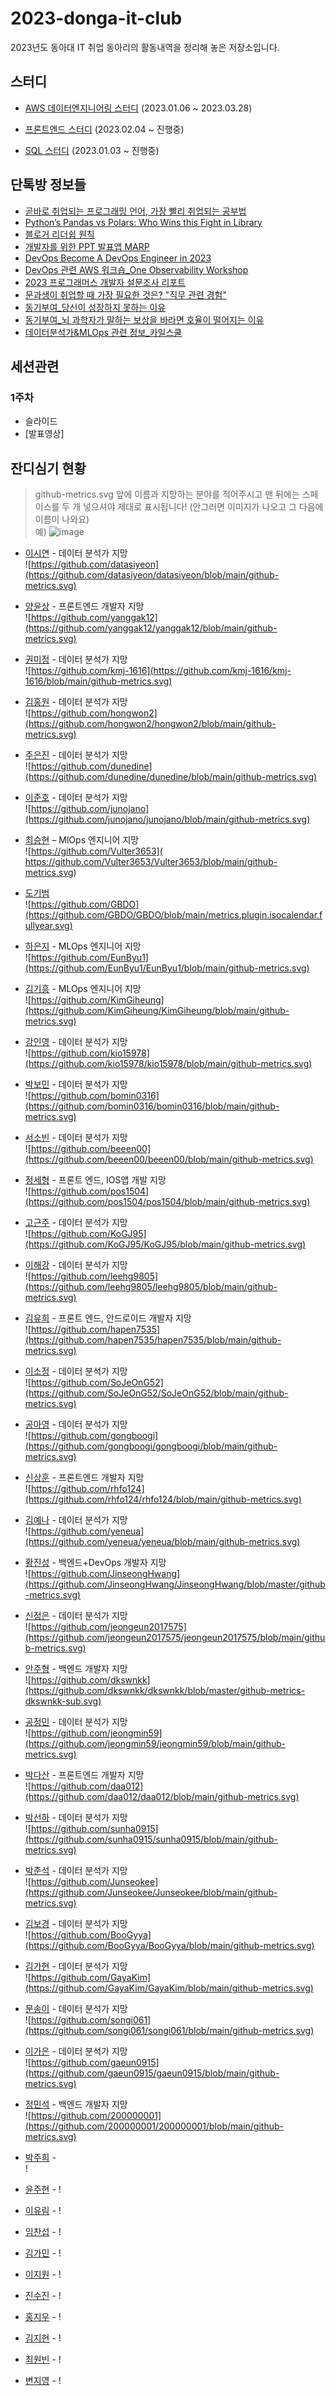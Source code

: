 # 2023-donga-it-club
2023년도 동아대 IT 취업 동아리의 활동내역을 정리해 놓은 저장소입니다.

## 스터디

- [AWS 데이터엔지니어링 스터디](https://github.com/donga-it-club/AWS_DataEngineering_Study) (2023.01.06 ~ 2023.03.28)

- [프론트엔드 스터디](https://yoonsang.notion.site/Deep-Dive-6873dcff3f914574a6eda012b1c9a4b5) (2023.02.04 ~ 진행중)

- [SQL 스터디](https://www.notion.so/2023-SQL-Data-Analytics-Study-DB-f3c95687573d46228e5f21b92473ac49?pvs=4) (2023.01.03 ~ 진행중)

## 단톡방 정보들
- [곧바로 취업되는 프로그래밍 언어, 가장 빨리 취업되는 공부법](https://www.youtube.com/watch?v=Np0sOJEm7mU)
- [Python’s Pandas vs Polars: Who Wins this Fight in Library](https://analyticsindiamag.com/pythons-pandas-vs-polars-who-wins-this-fight-in-library/)
- [블로거 리더쉽 원칙](https://channy.creation.net/blog/1758)
- [개발자를 위한 PPT 발표앱 MARP](https://www.youtube.com/watch?v=Q2PCO0mKEaU)
- [DevOps Become A DevOps Engineer in 2023](https://devopscube.com/become-devops-engineer/)
- [DevOps 관련 AWS 워크숍_One Observability Workshop](https://catalog.workshops.aws/observability/ko-KR)
- [2023 프로그래머스 개발자 설문조사 리포트](https://programmers.co.kr/pages/2023-dev-survey?utm_source=mailchimp&utm_medium=social&utm_campaign=brand_2023report_noti&utm_content=devsurvey_23mar?utm_source=kakao&utm_medium=social&utm_campaign=brand_2023dev-survey-report&utm_content=share)
- [문과생이 취업할 때 가장 필요한 것은? "직무 관련 경험"](https://blog.naver.com/PostView.naver?blogId=molab_suda&logNo=223032405718&redirect=Dlog&widgetTypeCall=true&directAccess=false)
- [동기부여_당신이 성장하지 못하는 이유](https://www.popit.kr/%EB%8B%B9%EC%8B%A0%EC%9D%B4-%EC%84%B1%EC%9E%A5%ED%95%98%EC%A7%80-%EB%AA%BB%ED%95%98%EB%8A%94-%EC%9D%B4%EC%9C%A0/)
- [동기부여_뇌 과학자가 말하는 보상을 바라면 호율이 떨어지는 이유](https://www.youtube.com/watch?v=_IpS020giJ4)
- [데이터분석가&MLOps 관련 정보_카일스쿨](https://www.youtube.com/c/kyleschool)

## 세션관련

### 1주차
- 슬라이드
- [발표영상]

## 잔디심기 현황

> github-metrics.svg 앞에 이름과 지망하는 분야를 적어주시고 맨 뒤에는 스페이스를 두 개 넣으셔야 제대로 표시됩니다! (안그러면 이미지가 나오고 그 다음에 이름이 나와요)  
예) ![image](https://user-images.githubusercontent.com/3435720/163311973-8d35e9c1-edd8-48c4-99d0-3af66862f59e.png)

- [이시연](https://github.com/datasiyeon) - 데이터 분석가 지망  
![https://github.com/datasiyeon](https://github.com/datasiyeon/datasiyeon/blob/main/github-metrics.svg)

- [양윤상](https://github.com/yanggak12) - 프론트엔드 개발자 지망  
![https://github.com/yanggak12](https://github.com/yanggak12/yanggak12/blob/main/github-metrics.svg)

- [권미정](https://github.com/kmj-1616) - 데이터 분석가 지망  
![https://github.com/kmj-1616](https://github.com/kmj-1616/kmj-1616/blob/main/github-metrics.svg)

- [김홍원](https://github.com/hongwon2) - 데이터 분석가 지망  
![https://github.com/hongwon2](https://github.com/hongwon2/hongwon2/blob/main/github-metrics.svg)

- [주은진](https://github.com/dunedine) - 데이터 분석가 지망  
![https://github.com/dunedine](https://github.com/dunedine/dunedine/blob/main/github-metrics.svg)

- [이준호](https://github.com/junojano) - 데이터 분석가 지망  
![https://github.com/junojano](https://github.com/junojano/junojano/blob/main/github-metrics.svg)  

- [최승현](https://github.com/Vulter3653) – MlOps 엔지니어 지망  
![https://github.com/Vulter3653]( https://github.com/Vulter3653/Vulter3653/blob/main/github-metrics.svg)

- [도기범](https://github.com/GBDO)  
![https://github.com/GBDO](https://github.com/GBDO/GBDO/blob/main/metrics.plugin.isocalendar.fullyear.svg)

- [하은지](https://github.com/EunByu1) - MLOps 엔지니어 지망  
![https://github.com/EunByu1](https://github.com/EunByu1/EunByu1/blob/main/github-metrics.svg)  

- [김기흥](https://github.com/KimGiheung) - MLOps 엔지니어 지망  
![https://github.com/KimGiheung](https://github.com/KimGiheung/KimGiheung/blob/main/github-metrics.svg)

- [강인영](https://github.com/kio15978) - 데이터 분석가 지망  
![https://github.com/kio15978](https://github.com/kio15978/kio15978/blob/main/github-metrics.svg)

- [박보민](https://github.com/bomin0316) - 데이터 분석가 지망  
![https://github.com/bomin0316](https://github.com/bomin0316/bomin0316/blob/main/github-metrics.svg)

- [서소빈](https://github.com/beeen00) - 데이터 분석가 지망  
![https://github.com/beeen00](https://github.com/beeen00/beeen00/blob/main/github-metrics.svg)

- [정세형](https://github.com/pos1504) - 프론트 엔드, IOS앱 개발 지망  
![https://github.com/pos1504](https://github.com/pos1504/pos1504/blob/main/github-metrics.svg)

- [고근주](https://github.com/KoGJ95) - 데이터 분석가 지망  
![https://github.com/KoGJ95](https://github.com/KoGJ95/KoGJ95/blob/main/github-metrics.svg)

- [이해강](https://github.com/leehg9805) - 데이터 분석가 지망  
![https://github.com/leehg9805](https://github.com/leehg9805/leehg9805/blob/main/github-metrics.svg)
  
- [김유희](https://github.com/hapen7535) - 프론트 엔드, 안드로이드 개발자 지망  
![https://github.com/hapen7535](https://github.com/hapen7535/hapen7535/blob/main/github-metrics.svg)  
  
- [이소정](https://github.com/SoJeOnG52) - 데이터 분석가 지망   
![https://github.com/SoJeOnG52](https://github.com/SoJeOnG52/SoJeOnG52/blob/main/github-metrics.svg)
  
- [공아영](https://github.com/gongboogi) - 데이터 분석가 지망  
![https://github.com/gongboogi](https://github.com/gongboogi/gongboogi/blob/main/github-metrics.svg)

- [신상훈](https://github.com/rhfo124) - 프론트엔드 개발자 지망  
![https://github.com/rhfo124](https://github.com/rhfo124/rhfo124/blob/main/github-metrics.svg) 

- [김예나](https://github.com/yeneua) - 데이터 분석가 지망  
![https://github.com/yeneua](https://github.com/yeneua/yeneua/blob/main/github-metrics.svg)

- [황진성](https://github.com/JinseongHwang) - 백엔드+DevOps 개발자 지망    
![https://github.com/JinseongHwang](https://github.com/JinseongHwang/JinseongHwang/blob/master/github-metrics.svg)

- [신정은](https://github.com/jeongeun2017575) - 데이터 분석가 지망  
![https://github.com/jeongeun2017575](https://github.com/jeongeun2017575/jeongeun2017575/blob/main/github-metrics.svg)

- [안주형](https://github.com/dkswnkk) - 백엔드 개발자 지망    
![https://github.com/dkswnkk](https://github.com/dkswnkk/dkswnkk/blob/master/github-metrics-dkswnkk-sub.svg)

- [공정민](https://github.com/jeongmin59) - 데이터 분석가 지망  
![https://github.com/jeongmin59](https://github.com/jeongmin59/jeongmin59/blob/main/github-metrics.svg)

- [박다산](https://github.com/daa012) - 프론트엔드 개발자 지망  
![https://github.com/daa012](https://github.com/daa012/daa012/blob/main/github-metrics.svg)  

- [박선하](https://github.com/sunha0915) - 데이터 분석가 지망  
![https://github.com/sunha0915](https://github.com/sunha0915/sunha0915/blob/main/github-metrics.svg)

- [박준석](https://github.com/Junseokee) - 데이터 분석가 지망  
![https://github.com/Junseokee](https://github.com/Junseokee/Junseokee/blob/main/github-metrics.svg)

- [김보경](https://github.com/BooGyya) - 데이터 분석가 지망  
![https://github.com/BooGyya](https://github.com/BooGyya/BooGyya/blob/main/github-metrics.svg)

- [김가현](https://github.com/GayaKim) - 데이터 분석가 지망  
![https://github.com/GayaKim](https://github.com/GayaKim/GayaKim/blob/main/github-metrics.svg)

- [문송이](https://github.com/songi061) - 데이터 분석가 지망  
![https://github.com/songi061](https://github.com/songi061/songi061/blob/main/github-metrics.svg)

- [이가은](https://github.com/gaeun0915) - 데이터 분석가 지망  
![https://github.com/gaeun0915](https://github.com/gaeun0915/gaeun0915/blob/main/github-metrics.svg)

- [정민석](https://github.com/200000001) - 백엔드 개발자 지망  
![https://github.com/200000001](https://github.com/200000001/200000001/blob/main/github-metrics.svg)

- [박주희]() -  
!

- [윤주현]() -
!

- [이유림]() -
!

- [임찬섭]() -
!

- [김가민]() -
!

- [이지원]() - 
!

- [진수진]() - 
!

- [홍지우]() -
!

- [김지현]() -
!

- [최원빈]() -
!

- [변지영]() -
!
